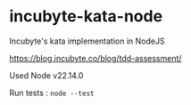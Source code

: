 # incubyte-kata-node
Incubyte's kata implementation in NodeJS

https://blog.incubyte.co/blog/tdd-assessment/

Used Node v22.14.0

Run tests : `node --test`
